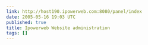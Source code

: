 ```yaml
---
link: http://host190.ipowerweb.com:8080/panel/index
date: 2005-05-16 19:03 UTC
published: true
title: Ipowerweb Website administration
tags: []
---
```



